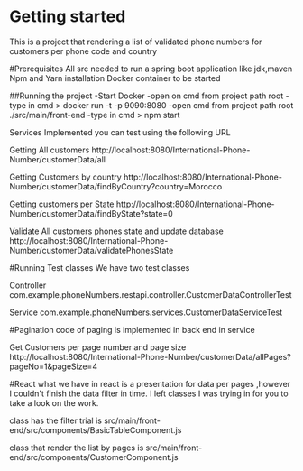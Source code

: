 # Getting started
This is a project that rendering a list of validated phone numbers for customers per phone code and country

#Prerequisites
All src needed to run a spring boot application like jdk,maven 
Npm and Yarn installation
Docker container to be started

##Running the project
-Start Docker 
-open on cmd from project path root
-type in cmd > docker run -t -p 9090:8080
-open cmd from project path root ./src/main/front-end
-type in cmd > npm start

Services Implemented you can test using the following URL

Getting All customers
http://localhost:8080/International-Phone-Number/customerData/all

Getting Customers by country
http://localhost:8080/International-Phone-Number/customerData/findByCountry?country=Morocco

Getting customers per State
http://localhost:8080/International-Phone-Number/customerData/findByState?state=0

Validate All customers phones state and update database
http://localhost:8080/International-Phone-Number/customerData/validatePhonesState


#Running Test classes
We have two test classes 

Controller
com.example.phoneNumbers.restapi.controller.CustomerDataControllerTest

Service
com.example.phoneNumbers.services.CustomerDataServiceTest


#Pagination
code of paging is implemented in back end in service

Get Customers per page number and page size
http://localhost:8080/International-Phone-Number/customerData/allPages?pageNo=1&pageSize=4


#React
what we have in react is a presentation for data per pages ,however I couldn't finish the data filter in time.
I left classes I was trying in for you to take a look on the work.

class has the filter trial is
src/main/front-end/src/components/BasicTableComponent.js

class that render the list by pages is
src/main/front-end/src/components/CustomerComponent.js











